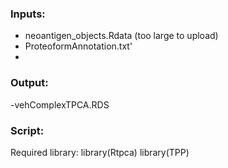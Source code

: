 ### Inputs:
- neoantigen_objects.Rdata (too large to upload)
- ProteoformAnnotation.txt'
- 
### Output:
-vehComplexTPCA.RDS

### Script:
Required library:
library(Rtpca)
library(TPP)
